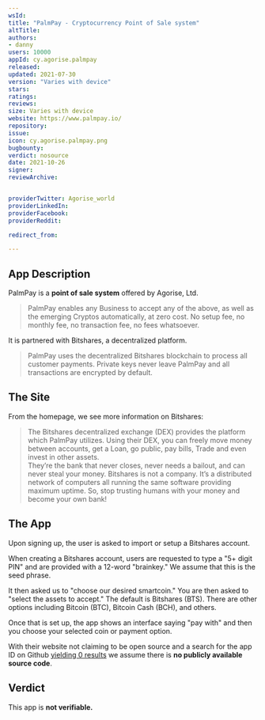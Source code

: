 ```yaml
---
wsId: 
title: "PalmPay - Cryptocurrency Point of Sale system"
altTitle: 
authors:
- danny
users: 10000
appId: cy.agorise.palmpay
released: 
updated: 2021-07-30
version: "Varies with device"
stars: 
ratings: 
reviews: 
size: Varies with device
website: https://www.palmpay.io/
repository: 
issue: 
icon: cy.agorise.palmpay.png
bugbounty: 
verdict: nosource
date: 2021-10-26
signer: 
reviewArchive:


providerTwitter: Agorise_world
providerLinkedIn: 
providerFacebook: 
providerReddit: 

redirect_from:

---
```



## App Description

PalmPay is a **point of sale system** offered by Agorise, Ltd.

> PalmPay enables any Business to accept any of the above, as well as the emerging Cryptos automatically, at zero cost. No setup fee, no monthly fee, no transaction fee, no fees whatsoever.

It is partnered with Bitshares, a decentralized platform.

> PalmPay uses the decentralized Bitshares blockchain to process all customer payments. Private keys never leave PalmPay and all transactions are encrypted by default. 


## The Site

From the homepage, we see more information on Bitshares:

> The Bitshares decentralized exchange (DEX) provides the platform which PalmPay utilizes. Using their DEX, you can freely move money between accounts, get a Loan, go public, pay bills, Trade and even invest in other assets. <br>
They’re the bank that never closes, never needs a bailout, and can never steal your money. Bitshares is not a company. It’s a distributed network of computers all running the same software providing maximum uptime. So, stop trusting humans with your money and become your own bank!

## The App

Upon signing up, the user is asked to import or setup a Bitshares account.

When creating a Bitshares account, users are requested to type a "5+ digit PIN" and are provided with a 12-word "brainkey." We assume that this is the seed phrase.

It then asked us to "choose our desired smartcoin." You are then asked to "select the assets to accept." The default is Bitshares (BTS). There are other options including Bitcoin (BTC), Bitcoin Cash (BCH), and others.

Once that is set up, the app shows an interface saying "pay with" and then you choose your selected coin or payment option.

With their website not claiming to be open source and a search for the app ID on Github [yielding 0 results](https://github.com/search?q=cy.agorise.palmpay) we assume there is **no publicly available source code**.

## Verdict

This app is **not verifiable.**
